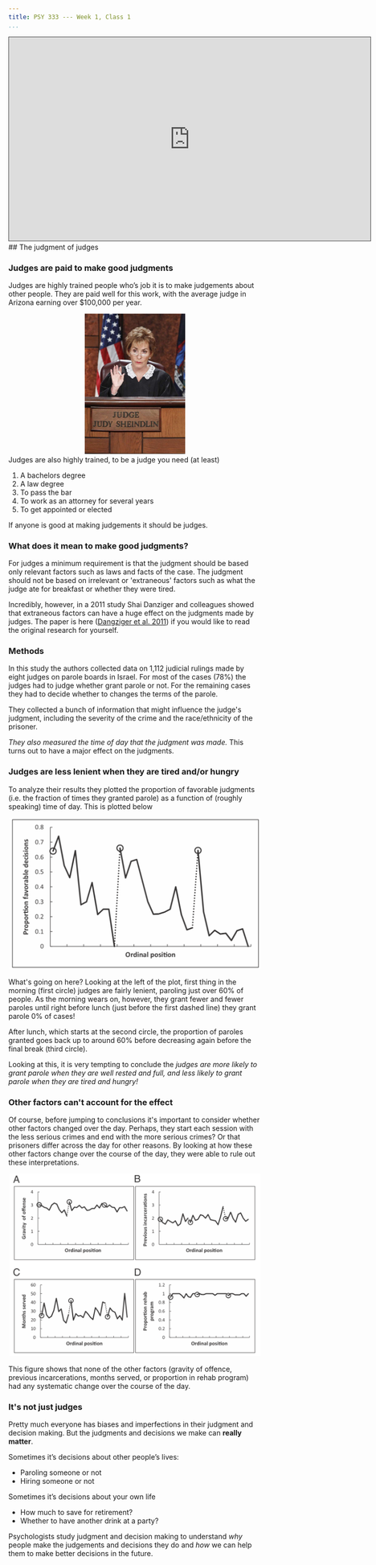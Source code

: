 ```yaml
---
title: PSY 333 --- Week 1, Class 1
...
```


<div style="text-align:center">
<iframe src="https://arizona.hosted.panopto.com/Panopto/Pages/Embed.aspx?id=31f84042-4bc8-45e6-8a9a-ac1e017b05b5&autoplay=false&offerviewer=true&showtitle=true&showbrand=false&start=0&interactivity=all" height="405" width="720" style="border: 1px solid #464646;" allowfullscreen allow="autoplay"></iframe>
</div>
## The judgment of judges

### Judges are paid to make good judgments

Judges are highly trained people who’s job it is to make judgements about other people.  They are paid well for this work, with the average judge in Arizona earning over $100,000 per year.

<div style="text-align:center">
<img src="Week_01a_judgeJudy.png"
     alt="Judge Judy"
     width=200px
      />
</div>
Judges are also highly trained, to be a judge you need (at least)

 1. A bachelors degree
 2. A law degree
 3. To pass the bar
 4. To work as an attorney for several years
 5. To get appointed or elected

If anyone is good at making judgements it should be judges.

### What does it mean to make good judgments?

For judges a minimum requirement is that the judgment should be based only relevant factors such as laws and facts of the case. The judgment should not be based on irrelevant or 'extraneous' factors such as what the judge ate for breakfast or whether they were tired.

Incredibly, however, in a 2011 study Shai Danziger and colleagues showed that extraneous factors can have a huge effect on the judgments made by judges. The paper is here ([Dangziger et al. 2011](Week_01a_reading_judges.pdf)) if you would like to read the original research for yourself.

### Methods

In this study the authors collected data on 1,112 judicial rulings made by eight judges on parole boards in Israel. For most of the cases (78%) the judges had to judge whether grant parole or not. For the remaining cases they had to decide whether to changes the terms of the parole.

They collected a bunch of information that might influence the judge's judgment, including the severity of the crime and the race/ethnicity of the prisoner.

_They also measured the time of day that the judgment was made._  This turns out to have a major effect on the judgments.

### Judges are less lenient when they are tired and/or hungry

To analyze their results they plotted the proportion of favorable judgments (i.e. the fraction of times they granted parole) as a function of (roughly speaking) time of day.  This is plotted below

<div style="text-align:center">
<img src="Week_01a_judges_Fig1.png"
     alt="Judges"
     width=500px
      />
</div>

What's going on here?  Looking at the left of the plot, first thing in the morning (first circle) judges are fairly lenient, paroling just over 60% of people. As the morning wears on, however, they grant fewer and fewer paroles until right before lunch (just before the first dashed line) they grant parole 0% of cases!

After lunch, which starts at the second circle, the proportion of paroles granted goes back up to around 60% before decreasing again before the final break (third circle).

Looking at this, it is very tempting to conclude the _judges are more likely to grant parole when they are well rested and full, and less likely to grant parole when they are tired and hungry!_

### Other factors can't account for the effect

Of course, before jumping to conclusions it's important to consider whether other factors changed over the day.  Perhaps, they start each session with the less serious crimes and end with the more serious crimes?  Or that prisoners differ across the day for other reasons.  By looking at how these other factors change over the course of the day, they were able to rule out these interpretations.




<div style="text-align:center">
<img src="Week_01a_judges_Fig2.png"
     alt="Judges"
     width=500px
      />
</div>

This figure shows that none of the other factors (gravity of offence, previous incarcerations, months served, or proportion in rehab program) had any systematic change over the course of the day.

### It's not just judges

Pretty much everyone has biases and imperfections in their judgment and decision making. But the judgments and decisions we make can **really matter**.

Sometimes it’s decisions about other people’s lives:

  * Paroling someone or not
  * Hiring someone or not

Sometimes it’s decisions about your own life

  * How much to save for retirement?
  * Whether to have another drink at a party?

Psychologists study judgment and decision making to understand _why_ people make the judgements and decisions they do and _how_ we can help them to make better decisions in the future.
